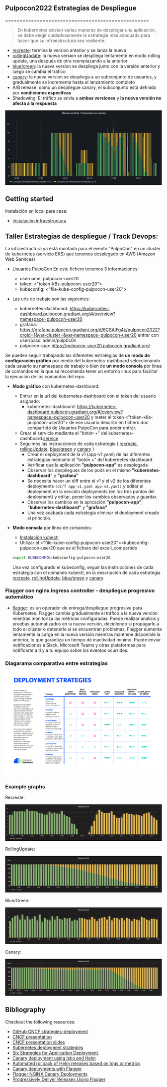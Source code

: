 ## Pulpocon2022 Estrategias de Despliegue
==================================================

> En kubernetes existen varias maneras de desplegar una aplicación, 
se debe elegir cuidadosamente la estrategia más adecuada para hacer que su infraestructura sea resiliente.

- [recreate](recreate/): termina la version anterior y se lanza la nueva
- [rollingUpdate](rolling-update/): la nueva version se despliega lentamente en modo rolling update, una después de otra reemplazando a la anterior
- [blue/green](blue-green/): la nueva version se despliega junto con la versión anterior y luego se cambia el tráfico
- [canary](canary/): la nueva version se despliega a un subconjunto de usuarios, y gradualmente se incrementa hasta el lanzamiento completo
- A/B release: como un despliegue canary, el subconjunto está definido por **condiciones específcas**
- Shadowing: El tráfico se envía a **ambas versiones** y **la nueva versión no afecta a la respuesta**

<!---

![deployment strategy decision diagram](decision-diagram.png)

-->
![grafico de estrategias de despliegue](estrategias-despliegue-graph.png)

## Getting started

Instalación en local para casa:

- [Instalación infraestructura](local-kind/README.md)

## Taller Estrategias de despliegue / Track Devops:

La infraestructura ya está montada para el evento "PulpoCon" en un cluster de kubernetes (servicio EKS) que tenemos desplegado en AWS (Amazon Web Services)

- [Usuarios PulpoCon](https://docs.google.com/spreadsheets/d/1qm4vZoIYYcHK4AwTuHPsjFciUwVgTlFK7ENTguKx0Tk/edit?usp=sharing)
En este fichero tenemos 3 informaciones:
    - username: pulpocon-user20
    - token: <"token-k8s-pulpocon-user20">
    - kubeconfig: <"file-kube-config-pulpocon-user20">

- Las urls de trabajo son las siguientes:
    - kubernetes-dashboard: https://kubernetes-dashboard.pulpocon.gradiant.org/#/overview?namespace=pulpocon-user20
    - grafana: https://grafana.pulpocon.gradiant.org/d/6CSAiFg4k/pulpocon2022?orgId=1&var-cluster=&var-namespace=pulpocon-user20 entrar con user/pass: admin/pulp0c0n
    - pulpocon-app: https://pulpocon-user20.pulpocon.gradiant.org/

Se pueden seguir trabajando las diferentes estrategias de **un modo de configuración gráfico** por medio del kubernetes-dashboard seleccionando cada usuario su namespace de trabajo o bien de **un modo consola** por linea de comandos en la que se recomienda tener un entorno linux para facilitar la ejecución de los comandos del repo.

- **Modo gráfico** con kubernetes-dashboard:

    - Entrar en la url del kubernetes-dashboard con el token del usuario asignado:
        - kubernetes-dashboard: https://kubernetes-dashboard.pulpocon.gradiant.org/#/overview?namespace=pulpocon-user20 y meter el token <"token-k8s-pulpocon-user20"> de ese usuario descrito en fichero doc compartido de Usuarios PulpoCon para poder entrar.
    - Crear el servicio mediante el "botón +" del kubernetes-dashboard.[service](service.yaml)
    - Seguimos las instrucciones de cada estrategia ( [recreate](recreate/), [rollingUpdate](rolling-update/), [blue/green](blue-green/) y [canary](canary/) )
        - Crear el deployment de la v1 (app-v1.yaml) de las diferentes estrategias mediante el "botón +" del kubernetes-dashboard.
        - Verificar que la aplicación **"pulpocon-app"** es desplegada
        - Observar los despliegues de los pods en el mismo **"kubernetes-dashboard"** y **"grafana"**
        - Se necesita hacer un diff entre el v1 y el v2 de los diferentes deployments `(diff app-v1.yaml app-v2.yaml)` y editar el deployment en la sección deployments (en los tres puntos del deployment) y editar, poner los cambios observados y guardar.
        - Observar los cambios en la aplicación **"pulpocon-app"**, **"kubernetes-dashboard"** y **"grafana"**
        - Una vez acabada cada estrategia eliminar el deployment creado al principio.


- **Modo consola** por línea de comandos:

    - [Instalación kubectl](https://kubernetes.io/docs/tasks/tools/)
    - Utilizar el <"file-kube-config-pulpocon-user20">=kubeconfig-pulpocon-user20 que es el fichero del excell_compartido 
    ```bash
    export KUBECONFIG=kubeconfig-pulpocon-user20
    ```
    Una vez configurado el kubeconfig, seguir las instrucciones de cada estrategia con el comando kubectl, en la descripción de cada estrategia [recreate](recreate/), [rollingUpdate](rolling-update/), [blue/green](blue-green/) y [canary](canary/)

### Flagger con nginx ingress controller - despliegue progresivo automático

- [flagger](flagger/): es un operador de entrega/despliegue progresiva para Kubernetes. 
Flagger cambia gradualmente el tráfico a la nueva versión mientras monitoriza las métricas configuradas.
Puede realizar análisis y pruebas automatizados en la nueva versión, decidiendo si propagarlo a todo el clúster o detenerlo si se encuentran problemas.
Flagger aumenta lentamente la carga en la nueva versión mientras mantiene disponible la anterior, lo que garantiza un tiempo de inactividad mínimo.
Puede enviar notificaciones a Slack, Microsoft Teams y otras plataformas para notificarte a ti y a tu equipo sobre los eventos ocurridos.

### Diagarama comparativo entre estrategias

![deployment strategy decision diagram](decision-diagram.png)

### Example graphs

Recreate:

![Kubernetes deployment recreate](recreate/grafana-recreate.png)

RollingUpdate:

![Kubernetes deployment ramped](rolling-update/grafana-rolling-update.png)

Blue/Green:

![Kubernetes deployment blue-green](blue-green/grafana-blue-green.png)

Canary:

![Kubernetes deployment canary](canary/grafana-canary.png)

## Bibliography

Checkout the following resources:
- [GitHub CNCF strategies-deployment](https://github.com/ContainerSolutions/k8s-deployment-strategies)
- [CNCF presentation](https://www.youtube.com/watch?v=1oPhfKye5Pg)
- [CNCF presentation slides](https://www.slideshare.net/EtienneTremel/kubernetes-deployment-strategies-cncf-webinar)
- [Kubernetes deployment strategies](https://container-solutions.com/kubernetes-deployment-strategies/)
- [Six Strategies for Application Deployment](https://thenewstack.io/deployment-strategies/).
- [Canary deployment using Istio and Helm](https://github.com/etiennetremel/istio-cross-namespace-canary-release-demo)
- [Automated rollback of Helm releases based on logs or metrics](https://container-solutions.com/automated-rollback-helm-releases-based-logs-metrics/)
- [Canary deployments with Flagger](https://www.weave.works/blog/kubernetes-deployment-strategies)
- [Flagger NGINX Canary Deployments](https://devopstales.github.io/kubernetes/flagger-nginx-canary-deployments/)
- [Progressively Deliver Releases Using Flagger](https://www.digitalocean.com/community/tutorials/how-to-progressively-deliver-releases-using-flagger-on-digitalocean-kubernetes)
